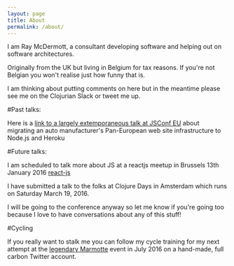 ```yaml
---
layout: page
title: About
permalink: /about/
---
```


I am Ray McDermott, a consultant developing software and helping out on software architectures.

Originally from the UK but living in Belgium for tax reasons. If you're not Belgian you won't realise just how funny that is.

I am thinking about putting comments on here but in the meantime please see me on the Clojurian Slack or tweet me up.


#Past talks:

Here is a [link to a largely extemporaneous talk at JSConf EU][js-conf] about migrating an auto manufacturer's Pan-European web site infrastructure to Node.js and Heroku 


#Future talks:

I am scheduled to talk more about JS at a reactjs meetup in Brussels 13th January 2016 [react-js]

I have submitted a talk to the folks at Clojure Days in Amsterdam which runs on Saturday March 19, 2016. 

I will be going to the conference anyway so let me know if you're going too because I love to have conversations about any of this stuff!


#Cycling

If you really want to stalk me you can follow my cycle training for my next attempt at the [legendary Marmotte][marmotte] event in July 2016 on a hand-made, full carbon Twitter account.


[cloj-tv]: https://www.youtube.com/user/ClojureTV
[js-conf]: https://www.youtube.com/watch?v=JlRHyg60vvI
[react-js]: http://www.meetup.com/ReactJS-Belgium/events/227410650/
[marmotte]: http://www.sport.be/marmottegranfondoseries/en/
[raymondos-bike]: https://twitter.com/raymondos_bike
